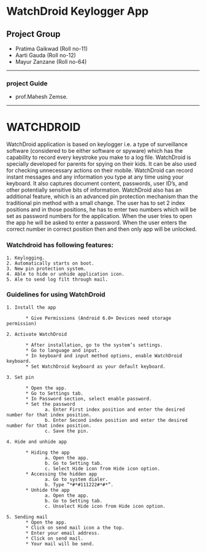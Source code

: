 # WatchDroid Keylogger App
## Project Group
- Pratima Gaikwad (Roll no-11)
- Aarti Gauda (Roll no-12)
- Mayur Zanzane (Roll no-64)

------
### project Guide
- prof.Mahesh Zemse.
------

# WATCHDROID

WatchDroid application is based on keylogger i.e. a type of surveillance software (considered to be either software or spyware) which has the capability to record every keystroke you make to a log file.
WatchDroid is specially developed for parents for spying on their kids. It can be also used for checking unnecessary actions on their mobile. WatchDroid can record instant messages and any information you type at any time using your keyboard. It also captures document content, passwords, user ID’s, and other potentially sensitive bits of information. 
WatchDroid also has an additional feature, which is an advanced pin protection mechanism than the traditional pin method with a small change. The user has to set 2 index positions and in those positions, he has to enter two numbers which will be set as password numbers for the application. When the user tries to open the app he will be asked to enter a password. When the user enters the correct number in correct position then and then only app will be unlocked.

       
### Watchdroid has following features:
```
1. Keylogging.
2. Automatically starts on boot.
3. New pin protection system.
4. Able to hide or unhide application icon.
5. Ale to send log filt through mail.
```

### Guidelines for using WatchDroid
```
1. Install the app

       * Give Permissions (Android 6.0+ Devices need storage permission)
```
```
2. Activate WatchDroid

       * After installation, go to the system’s settings.
       * Go to language and input.
       * In keyboard and input method options, enable WatchDroid keyboard. 
       * Set WatchDroid keyboard as your default keyboard.
```
```
3. Set pin

       * Open the app.
       * Go to Settings tab.
       * In Password section, select enable password.
       * Set the password
              a. Enter First index position and enter the desired number for that index position.
              b. Enter Second index position and enter the desired number for that index position.
              c. Save the pin.
```
```
4. Hide and unhide app

       * Hiding the app
              a. Open the app.
              b. Go to Setting tab.
              c. Select Hide icon from Hide icon option.
       * Accessing the hidden app
              a. Go to system dialer.
              b. Type ”*#*#111222#*#*”.
       * Unhide the app 
              a. Open the app.
              b. Go to Setting tab.
              c. Unselect Hide icon from Hide icon option.
```
```
5. Sending mail
       * Open the app.
       * Click on send mail icon a the top.
       * Enter your email address.
       * Click on send mail.
       * Your mail will be send.
```



